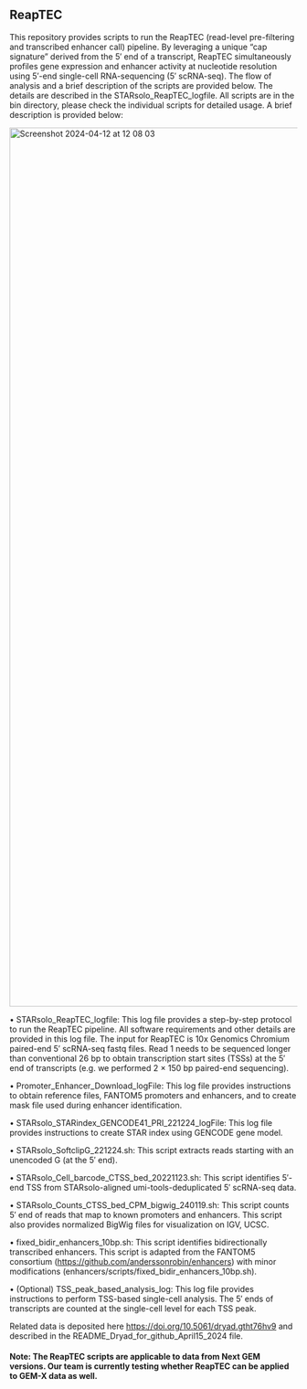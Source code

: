 ## ReapTEC

This repository provides scripts to run the ReapTEC (read-level pre-filtering and transcribed enhancer call) pipeline. 
By leveraging a unique “cap signature” derived from the 5′ end of a transcript, ReapTEC simultaneously profiles 
gene expression and enhancer activity at nucleotide resolution using 5′-end single-cell RNA-sequencing (5′ scRNA-seq).
The flow of analysis and a brief description of the scripts are provided below. The details are described in the STARsolo_ReapTEC_logfile.
All scripts are in the bin directory, please check the individual scripts for detailed usage. A brief description is provided below:


<img width="1539" alt="Screenshot 2024-04-12 at 12 08 03" src="https://github.com/MurakawaLab/ReapTEC/assets/23185260/efd00e63-e106-4d2a-b249-832400d132a2">


•	STARsolo_ReapTEC_logfile: This log file provides a step-by-step protocol to run the ReapTEC pipeline. 
All software requirements and other details are provided in this log file. 
The input for ReapTEC is 10x Genomics Chromium paired-end 5′ scRNA-seq fastq files. 
Read 1 needs to be sequenced longer than conventional 26 bp to obtain transcription start sites (TSSs) 
at the 5′ end of transcripts (e.g. we performed 2 × 150 bp paired-end sequencing).

•	Promoter_Enhancer_Download_logFile: This log file provides instructions to obtain reference files, 
FANTOM5 promoters and enhancers, and to create mask file used during enhancer identification.

•	STARsolo_STARindex_GENCODE41_PRI_221224_logFile: This log file provides instructions to create STAR index using GENCODE gene model.

•	STARsolo_SoftclipG_221224.sh: This script extracts reads starting with an unencoded G (at the 5′ end).

•	STARsolo_Cell_barcode_CTSS_bed_20221123.sh: This script identifies 5′-end TSS from STARsolo-aligned umi-tools-deduplicated 5′ scRNA-seq data.

•	STARsolo_Counts_CTSS_bed_CPM_bigwig_240119.sh: This script counts 5′ end of reads that map to known promoters and enhancers. 
This script also provides normalized BigWig files for visualization on IGV, UCSC.

•	fixed_bidir_enhancers_10bp.sh: This script identifies bidirectionally transcribed enhancers. 
This script is adapted from the FANTOM5 consortium (https://github.com/anderssonrobin/enhancers) with minor modifications 
(enhancers/scripts/fixed_bidir_enhancers_10bp.sh).

•	(Optional) TSS_peak_based_analysis_log: This log file provides instructions to perform TSS-based single-cell analysis. 
The 5′ ends of transcripts are counted at the single-cell level for each TSS peak.

Related data is deposited here https://doi.org/10.5061/dryad.gtht76hv9 and described in the README_Dryad_for_github_April15_2024 file. 

#### Note: The ReapTEC scripts are applicable to data from Next GEM versions. Our team is currently testing whether ReapTEC can be applied to GEM-X data as well.
